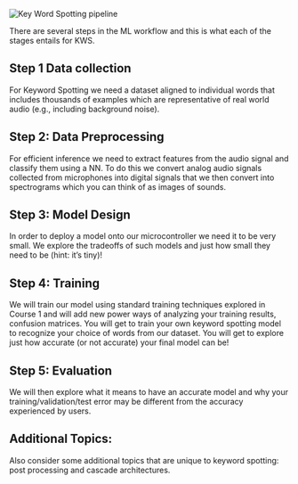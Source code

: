 ![Key Word Spotting pipeline](https://courses.edx.org/assets/courseware/v1/37dbe63b3b910ce9ed00658490821ebd/asset-v1:HarvardX+TinyML2+3T2020+type@asset+block/3-5-5.png)

There are several steps in the ML workflow and this is what each of the stages entails for KWS.

## Step 1 Data collection

For Keyword Spotting we need a dataset aligned to individual words that includes thousands of examples which are representative of real world audio (e.g., including background noise).

## Step 2: Data Preprocessing

For efficient inference we need to extract features from the audio signal and classify them using a NN. To do this we convert analog audio signals collected from microphones into digital signals that we then convert into spectrograms which you can think of as images of sounds.

## Step 3: Model Design

In order to deploy a model onto our microcontroller we need it to be very small. We explore the tradeoffs of such models and just how small they need to be (hint: it’s tiny)!

## Step 4: Training

We will train our model using standard training techniques explored in Course 1 and will add new power ways of analyzing your training results, confusion matrices. You will get to train your own keyword spotting model to recognize your choice of words from our dataset. You will get to explore just how accurate (or not accurate) your final model can be!

## Step 5: Evaluation
We will then explore what it means to have an accurate model and why your training/validation/test error may be different from the accuracy experienced by users.

## Additional Topics:

Also consider some additional topics that are unique to keyword spotting: post processing and cascade architectures.

